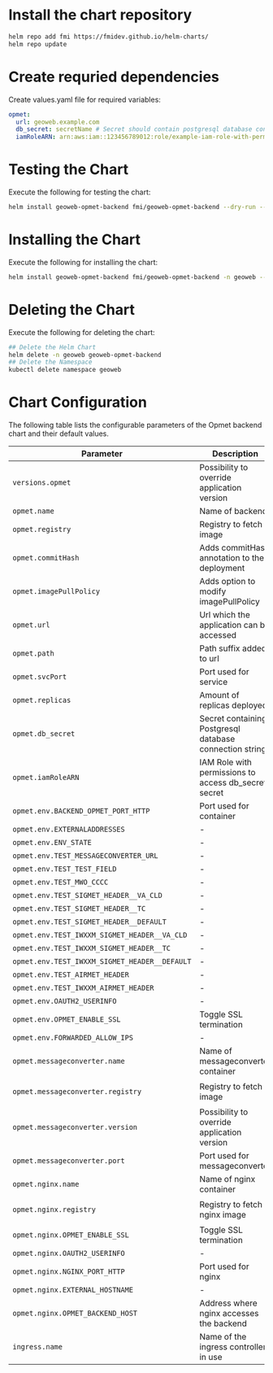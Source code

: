 # Install the chart repository

```bash
helm repo add fmi https://fmidev.github.io/helm-charts/
helm repo update
```

# Create requried dependencies

Create values.yaml file for required variables:
```yaml
opmet:
  url: geoweb.example.com
  db_secret: secretName # Secret should contain postgresql database connection string
  iamRoleARN: arn:aws:iam::123456789012:role/example-iam-role-with-permissions-to-secret
```

# Testing the Chart
Execute the following for testing the chart:

```bash
helm install geoweb-opmet-backend fmi/geoweb-opmet-backend --dry-run --debug -n geoweb --values=./values.yaml
```

# Installing the Chart

Execute the following for installing the chart:

```bash
helm install geoweb-opmet-backend fmi/geoweb-opmet-backend -n geoweb --values=./values.yaml
```

# Deleting the Chart
Execute the following for deleting the chart:

```bash
## Delete the Helm Chart
helm delete -n geoweb geoweb-opmet-backend
## Delete the Namespace
kubectl delete namespace geoweb
```

# Chart Configuration
The following table lists the configurable parameters of the Opmet backend chart and their default values.

| Parameter | Description | Default |
| - | - | - |
| `versions.opmet` | Possibility to override application version | `v0.0.3` |
| `opmet.name` | Name of backend | `opmet` |
| `opmet.registry` | Registry to fetch image | `registry.gitlab.com/opengeoweb/backend-services/opmet-backend` |
| `opmet.commitHash` | Adds commitHash annotation to the deployment | |
| `opmet.imagePullPolicy` | Adds option to modify imagePullPolicy | |
| `opmet.url` | Url which the application can be accessed | |
| `opmet.path` | Path suffix added to url | `/opmet/(.*)` |
| `opmet.svcPort` | Port used for service | `80` |
| `opmet.replicas` | Amount of replicas deployed | `1` |
| `opmet.db_secret` | Secret containing Postgresql database connection string | |
| `opmet.iamRoleARN` | IAM Role with permissions to access db_secret secret | |
| `opmet.env.BACKEND_OPMET_PORT_HTTP` | Port used for container | `8000` |
| `opmet.env.EXTERNALADDRESSES` | - | `0.0.0.0:80` |
| `opmet.env.ENV_STATE` | - | `TEST` |
| `opmet.env.TEST_MESSAGECONVERTER_URL` | - | `"http://localhost:8080/getsigmettac"` |
| `opmet.env.TEST_TEST_FIELD` | - | `"A"` |
| `opmet.env.TEST_MWO_CCCC` | - | `"EHDB"` |
| `opmet.env.TEST_SIGMET_HEADER__VA_CLD` | - | `"WVNL31"` |
| `opmet.env.TEST_SIGMET_HEADER__TC` | - | `"WCNL31"` |
| `opmet.env.TEST_SIGMET_HEADER__DEFAULT` | - | `"WSNL31"` |
| `opmet.env.TEST_IWXXM_SIGMET_HEADER__VA_CLD` | - | `"LVNL31"` |
| `opmet.env.TEST_IWXXM_SIGMET_HEADER__TC` | - | `"LYNL31"` |
| `opmet.env.TEST_IWXXM_SIGMET_HEADER__DEFAULT` | - | `"LSNL31"` |
| `opmet.env.TEST_AIRMET_HEADER` | - | `"WANL31"` |
| `opmet.env.TEST_IWXXM_AIRMET_HEADER` | - | `"LWNL31"` |
| `opmet.env.OAUTH2_USERINFO` | - | `https://gitlab.com/oauth/userinfo` |
| `opmet.env.OPMET_ENABLE_SSL` | Toggle SSL termination | `"FALSE"` |
| `opmet.env.FORWARDED_ALLOW_IPS` | - | `"*"` |
| `opmet.messageconverter.name` | Name of messageconverter container | `opmet-messageconverter` |
| `opmet.messageconverter.registry` | Registry to fetch image | `registry.gitlab.com/opengeoweb/avi-msgconverter/geoweb-knmi-avi-messageservices` |
| `opmet.messageconverter.version` | Possibility to override application version | `"0.1.1"` |
| `opmet.messageconverter.port` | Port used for messageconverter | `8080` |
| `opmet.nginx.name` | Name of nginx container | `opmet-nginx` |
| `opmet.nginx.registry` | Registry to fetch nginx image | `registry.gitlab.com/opengeoweb/backend-services/opmet-backend/nginx-opmet-backend` |
| `opmet.nginx.OPMET_ENABLE_SSL` | Toggle SSL termination | `"FALSE"` |
| `opmet.nginx.OAUTH2_USERINFO` | - | `https://gitlab.com/oauth/userinfo` |
| `opmet.nginx.NGINX_PORT_HTTP` | Port used for nginx | `80` |
| `opmet.nginx.EXTERNAL_HOSTNAME` | - | `localhost:80` |
| `opmet.nginx.OPMET_BACKEND_HOST` | Address where nginx accesses the backend | `localhost:8080` |
| `ingress.name` | Name of the ingress controller in use | `nginx-ingress-controller` |
